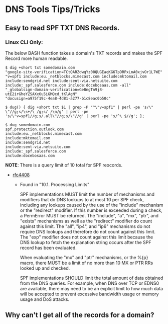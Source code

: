 # DNS Tools Tips/Tricks

## Easy to read SPF TXT DNS Records.

### Linux CLI Only:

The below BASH function takes a domain's TXT records and makes the SPF Record more human readable.

    $ dig +short txt somedomain.com
    "google-site-verification=TCtQARZdwqYz00QUGEaqKG6TpDRPxLnA0xjvOr1L7WE"
    "v=spf1 include:eu._netblocks.mimecast.com include:mktomail.com include:sendgrid.net include:sent-via.netsuite.com include:_spf.salesforce.com include:docebosaas.com -all"
    "_globalsign-domain-verification=GeBngTn9j8-utE2irGheYZSAXx6u5iGMQcd_tKlAgN"
    "docusign=a975f19c-4ea8-4d81-a277-b1c8eac0b50c"

    $ dug() { dig +short txt $1 | grep -P "^\"v=spf1" | perl -pe 's/\" \"//g;s/\s+/\ /g;s/ /\n/g' | perl -pe 's/\"v=spf1//g;s/.all\"//g;s/\"//g' | perl -pe 's/^\ $//g'; };

    $ dug somedomain.com
    spf.protection.outlook.com
    include:eu._netblocks.mimecast.com
    include:mktomail.com
    include:sendgrid.net
    include:sent-via.netsuite.com
    include:_spf.salesforce.com
    include:docebosaas.com

**NOTE**: There is a query limit of 10 total for SPF reocords.

- [rfc4408](https://datatracker.ietf.org/doc/rfc4408/?include_text=1)

  - Found in "10.1. Processing Limits"

    SPF implementations MUST limit the number of mechanisms and modifiers
    that do DNS lookups to at most 10 per SPF check, including any
    lookups caused by the use of the "include" mechanism or the
    "redirect" modifier. If this number is exceeded during a check, a
    PermError MUST be returned. The "include", "a", "mx", "ptr", and
    "exists" mechanisms as well as the "redirect" modifier do count
    against this limit. The "all", "ip4", and "ip6" mechanisms do not
    require DNS lookups and therefore do not count against this limit.
    The "exp" modifier does not count against this limit because the DNS
    lookup to fetch the explanation string occurs after the SPF record
    has been evaluated.

    When evaluating the "mx" and "ptr" mechanisms, or the %{p} macro,
    there MUST be a limit of no more than 10 MX or PTR RRs looked up and
    checked.

    SPF implementations SHOULD limit the total amount of data obtained
    from the DNS queries. For example, when DNS over TCP or EDNS0 are
    available, there may need to be an explicit limit to how much data
    will be accepted to prevent excessive bandwidth usage or memory usage
    and DoS attacks.

## Why can't I get all of the records for a domain?

